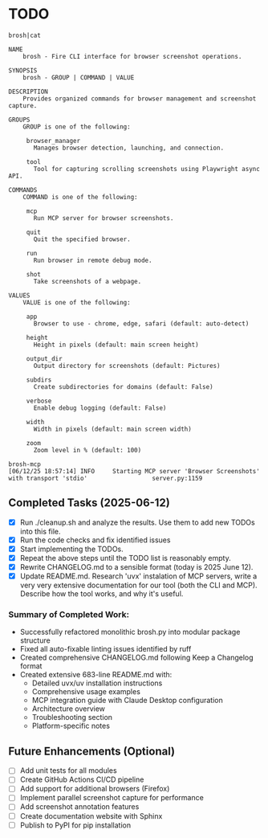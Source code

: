 
# TODO

```
brosh|cat

NAME
    brosh - Fire CLI interface for browser screenshot operations.

SYNOPSIS
    brosh - GROUP | COMMAND | VALUE

DESCRIPTION
    Provides organized commands for browser management and screenshot capture.

GROUPS
    GROUP is one of the following:

     browser_manager
       Manages browser detection, launching, and connection.

     tool
       Tool for capturing scrolling screenshots using Playwright async API.

COMMANDS
    COMMAND is one of the following:

     mcp
       Run MCP server for browser screenshots.

     quit
       Quit the specified browser.

     run
       Run browser in remote debug mode.

     shot
       Take screenshots of a webpage.

VALUES
    VALUE is one of the following:

     app
       Browser to use - chrome, edge, safari (default: auto-detect)

     height
       Height in pixels (default: main screen height)

     output_dir
       Output directory for screenshots (default: Pictures)

     subdirs
       Create subdirectories for domains (default: False)

     verbose
       Enable debug logging (default: False)

     width
       Width in pixels (default: main screen width)

     zoom
       Zoom level in % (default: 100)
```

```
brosh-mcp
[06/12/25 18:57:14] INFO     Starting MCP server 'Browser Screenshots' with transport 'stdio'                  server.py:1159
```

## Completed Tasks (2025-06-12)

- [x] Run ./cleanup.sh and analyze the results. Use them to add new TODOs into this file. 
- [x] Run the code checks and fix identified issues
- [x] Start implementing the TODOs. 
- [x] Repeat the above steps until the TODO list is reasonably empty. 
- [x] Rewrite CHANGELOG.md to a sensible format (today is 2025 June 12). 
- [x] Update README.md. Research 'uvx' instalation of MCP servers, write a very very extensive documentation for our tool (both the CLI and MCP). Describe how the tool works, and why it's useful.

### Summary of Completed Work:
- Successfully refactored monolithic brosh.py into modular package structure
- Fixed all auto-fixable linting issues identified by ruff
- Created comprehensive CHANGELOG.md following Keep a Changelog format
- Created extensive 683-line README.md with:
  - Detailed uvx/uv installation instructions
  - Comprehensive usage examples
  - MCP integration guide with Claude Desktop configuration
  - Architecture overview
  - Troubleshooting section
  - Platform-specific notes

## Future Enhancements (Optional)

- [ ] Add unit tests for all modules
- [ ] Create GitHub Actions CI/CD pipeline
- [ ] Add support for additional browsers (Firefox)
- [ ] Implement parallel screenshot capture for performance
- [ ] Add screenshot annotation features
- [ ] Create documentation website with Sphinx
- [ ] Publish to PyPI for pip installation 